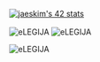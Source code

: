 [![jaeskim's 42 stats](https://badge42.herokuapp.com/api/stats/msafflow?darkmode=true)](https://github.com/JaeSeoKim/badge42)

<img align="center" src="https://github-readme-stats.vercel.app/api/top-langs/?username=eLEGIJA&layout=compact&hide=htm&theme=radical&hide_border=1&bg_color=0c1116&text_color=fb94a7" alt="eLEGIJA" />
<img align="center" src="https://github-readme-stats.vercel.app/api?username=eLEGIJA&show_icons=true&theme=radical&hide_border=1&bg_color=0c1116&text_color=fb94a7" alt="eLEGIJA" />
<p align="left"> <img src="https://komarev.com/ghpvc/?username=eLEGIJA" alt="eLEGIJA" /> </p>
